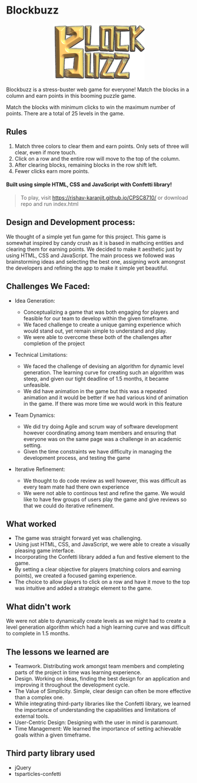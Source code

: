 # Blockbuzz

<p align="center">
  <img src="https://github.com/rishav-karanjit/CPSC8710/blob/main/img/logo.png" />
</p>

Blockbuzz is a stress-buster web game for everyone! Match the blocks in a column and earn points in this booming puzzle game.

Match the blocks with minimum clicks to win the maximum number of points. There are a total of 25 levels in the game. 

## Rules
1. Match three colors to clear them and earn points. Only sets of three will clear, even if more touch.
2. Click on a row and the entire row will move to the top of the column.
3. After clearing blocks, remaining blocks in the row shift left.
4. Fewer clicks earn more points.


#### Built using simple HTML, CSS and JavaScript with Confetti library!

> To play, visit https://rishav-karanjit.github.io/CPSC8710/ or download repo and run index.html


## Design and Development process:
We thought of a simple yet fun game for this project. This game is somewhat inspired by candy crush as it is based in mathcing entities and clearing them for earning points. We decided to make it aesthetic just by using HTML, CSS and JavaScript. The main process we followed was brainstorming ideas and selecting the best one, assigning work amongnst the developers and refining the app to make it simple yet beautiful. 

## Challenges We Faced:
- Idea Generation:
	- Conceptualizing a game that was both engaging for players and feasible for our team to develop within the given timeframe.
	- We faced challenge to create a unique gaming experience which would stand out, yet remain simple to understand and play.
	- We were able to overcome these both of the challenges after completion of the project

- Technical Limitations:
	- We faced the challenge of devising an algorithm for dynamic level generation. The learning curve for creating such an algorithm was steep, and given our tight deadline of 1.5 months, it became unfeasible.
	- We did have animation in the game but this was a repeated animation and it would be better if we had various kind of animation in the game. If there was more time we would work in this feature

- Team Dynamics:
	- We did try doing Agile and scrum way of software development however coordinating among team members and ensuring that everyone was on the same page was a challenge in an academic setting.
	- Given the time constraints we have difficulty in managing the development process, and testing the game 

- Iterative Refinement:
	- We thought to do code review as well however, this was difficult as every team mate had there own experience
	- We were not able to continous test and refine the game. We would like to have few groups of users play the game and give reviews so that we could do iterative refinement.


## What worked
- The game was straight forward yet was challenging. 
- Using just HTML, CSS, and JavaScript, we were able to create a visually pleasing game interface. 
- Incorporating the Confetti library added a fun and festive element to the game.
- By setting a clear objective for players (matching colors and earning points), we created a focused gaming experience.
- The choice to allow players to click on a row and have it move to the top was intuitive and added a strategic element to the game.

## What didn't work
We were not able to dynamically create levels as we might had to create a level generation algorithm which had a high learning curve and was difficult to complete in 1.5 months.

## The lessons we learned are
- Teamwork. Distributing work amongst team members and completing parts of the project in time was learning experience.
- Design. Working on ideas, finding the best design for an application and improving it throughout the development cycle. 
- The Value of Simplicity. Simple, clear design can often be more effective than a complex one.
- While integrating third-party libraries like the Confetti library, we learned the importance of understanding the capabilities and limitations of external tools. 
- User-Centric Design: Designing with the user in mind is paramount.
- Time Management: We learned the importance of setting achievable goals within a given timeframe.

## Third party library used
- jQuery
- tsparticles-confetti 
